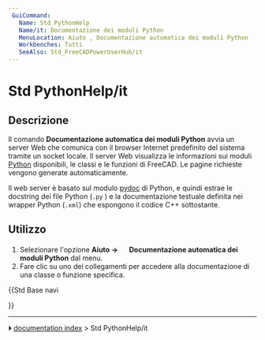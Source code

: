 ```yaml
---
 GuiCommand:
   Name: Std PythonHelp
   Name/it: Documentazione dei moduli Python
   MenuLocation: Aiuto , Documentazione automatica dei moduli Python
   Workbenches: Tutti
   SeeAlso: Std_FreeCADPowerUserHub/it
---
```


# Std PythonHelp/it



## Descrizione

Il comando **Documentazione automatica dei moduli Python** avvia un server Web che comunica con il browser Internet predefinito del sistema tramite un socket locale. Il server Web visualizza le informazioni sui moduli [Python](Python/it.md) disponibili, le classi e le funzioni di FreeCAD. Le pagine richieste vengono generate automaticamente.

Il web server è basato sul modulo [pydoc](https://docs.python.org/3.8/library/pydoc.html#module-pydoc) di Python, e quindi estrae le docstring dei file Python (`.py` ) e la documentazione testuale definita nei wrapper Python (`.xml`) che espongono il codice C++ sottostante.



## Utilizzo

1.  Selezionare l\'opzione **Aiuto → <img src="images/Std_PythonHelp.svg" width=16px> Documentazione automatica dei moduli Python** dal menu.
2.  Fare clic su uno dei collegamenti per accedere alla documentazione di una classe o funzione specifica.





{{Std Base navi

}}



---
⏵ [documentation index](../README.md) > Std PythonHelp/it
